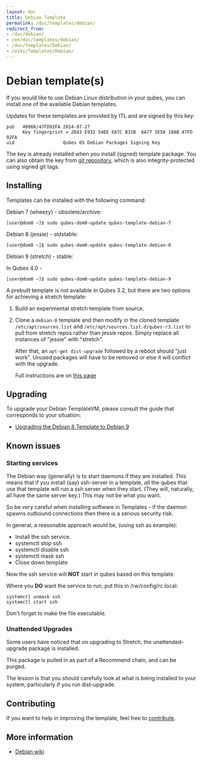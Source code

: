 ```yaml
---
layout: doc
title: Debian Template
permalink: /doc/templates/debian/
redirect_from:
- /doc/debian/
- /en/doc/templates/debian/
- /doc/Templates/Debian/
- /wiki/Templates/Debian/
---
```


Debian template(s)
===============

If you would like to use Debian Linux distribution in your qubes, you can install one of the available Debian templates.

Updates for these templates are provided by ITL and are signed by this key:

    pub   4096R/47FD92FA 2014-07-27
          Key fingerprint = 2D43 E932 54EE EA7C B31B  6A77 5E58 18AB 47FD 92FA
    uid                  Qubes OS Debian Packages Signing Key

The key is already installed when you install (signed) template package. You
can also obtain the key from [git
repository](https://github.com/QubesOS/qubes-core-agent-linux/blob/master/misc/qubes-archive-keyring.gpg),
which is also integrity-protected using signed git tags.

Installing
----------

Templates can be installed with the following command:

Debian 7 (wheezy) - obsolete/archive:

    [user@dom0 ~]$ sudo qubes-dom0-update qubes-template-debian-7

Debian 8 (jessie) - oldstable:

    [user@dom0 ~]$ sudo qubes-dom0-update qubes-template-debian-8

Debian 9 (stretch) - stable:

In Qubes 4.0 -  

    [user@dom0 ~]$ sudo qubes-dom0-update qubes-template-debian-9

A prebuilt template is not available in Qubes 3.2, but there are two options for
achieving a stretch template:

1. Build an experimental stretch template from source.

2. Clone a `debian-8` template and then modify in the cloned template `/etc/apt/sources.list` and `/etc/apt/sources.list.d/qubes-r3.list` to pull from stretch repos rather than jessie repos. 
Simply replace all instances of "jessie" with "stretch". 

    After that, an `apt-get dist-upgrade` followed by a reboot should "just work". 
    Unused packages will have to be removed or else it will conflict with the upgrade.

    Full instructions are on [this page][stretch]

Upgrading
---------

To upgrade your Debian TemplateVM, please consult the guide that corresponds to your situation:

 * [Upgrading the Debian 8 Template to Debian 9](/doc/template/debian/upgrade-8-to-9/)


Known issues
------------

### Starting services


The Debian way (generally) is to start daemons if they are installed.
This means that if you install (say) ssh-server in a template, *all* the qubes that use that template will run a ssh server when they start. (They will, naturally, all have the same server key.) This may not be what you want.

So be very careful when installing software in Templates - if the daemon spawns outbound connections then there is a serious security risk.

In general, a reasonable approach would be, (using ssh as example):
- Install the ssh service.
- systemctl stop ssh
- systemctl disable ssh
- systemctl mask ssh
- Close down template

Now the ssh service will **NOT** start in qubes based on this template.

Where you **DO** want the service to run, put this in /rw/config/rc.local:

    systemctl unmask ssh
    systemctl start ssh

Don't forget to make the file executable.


### Unattended Upgrades

Some users have noticed that on upgrading to Stretch, the unattended-upgrade package is installed.

This package is pulled in as part of a Recommend chain, and can be purged.

The lesson is that you should carefully look at what is being installed to your system, particularly if you run dist-upgrade. 


Contributing
----------------

If you want to help in improving the template, feel free to [contribute](/wiki/ContributingHowto).


More information
----------------

* [Debian wiki](https://wiki.debian.org/Qubes)


[stretch]: /doc/template/debian/upgrade-8-to-9/ 

